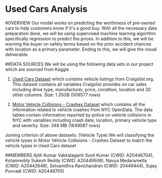 # Used Cars Analysis
 
#OVERVIEW
Our model works on predicting the worthiness of pre-owned cars to help customers know if it's a good buy. With all the necessary data preparation done, we will be using supervised machine learning algorithm specifically regression to predict the prices. In addition to this, we will be warning the buyer on safety terms based on the prior accident chances with location as a primary parameter. Ending to this, we will give the visual deliverable.

##DATA SOURCES
We will be using the following data sets in our project which are sourced from Kaggle
1) [Used Cars Dataset](https://www.kaggle.com/austinreese/craigslist-carstrucks-data) which contains vehicle listings from Craigslist.org. This dataset contains all variables Craigslist provides on car sales including drive type, manufacturer, price, condition, location and 20 other columns. Size: 1.35GB (509577 rows)

2) [Motor Vehicle Collisions - Crashes Dataset](https://data.cityofnewyork.us/Public-Safety/Motor-Vehicle-Collisions-Crashes/h9gi-nx95) which contains all the information related to vehicle crashes from NYC OpenData. The data tables contain information reported by police on vehicle collisions in NYC with variables including crash date, location, primary vehicle type and severity. Size: 348 MB (1649087 rows)

Joining criterion of above datasets: (Vehicle Type) We will classifying the vehicle types in Motor Vehicle Collisions - Crashes Dataset to match the vehicle types in Used Cars dataset

##MEMBERS
Ajith Kumar Vakkalaganti Sunil Kumar (CWID: A20446704), Kotamreddy Sukesh Reddy (CWID: A20449508), Navya Medarametla (CWID: A20442648), Selvamithra Ravichandran (CWID: 20449444), Sujay Puvvadi (CWID: A20449705)
